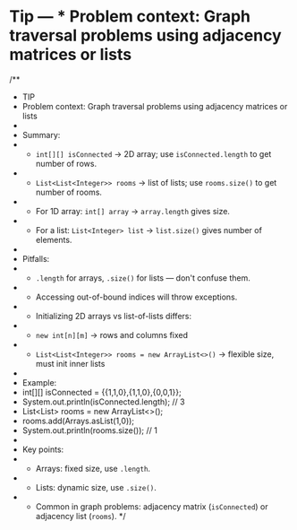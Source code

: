 # Tip —  * Problem context: Graph traversal problems using adjacency matrices or lists

/**
 * TIP
 * Problem context: Graph traversal problems using adjacency matrices or lists
 *
 * Summary:
 * - `int[][] isConnected` → 2D array; use `isConnected.length` to get number of rows.
 * - `List<List<Integer>> rooms` → list of lists; use `rooms.size()` to get number of rooms.
 * - For 1D array: `int[] array` → `array.length` gives size.
 * - For a list: `List<Integer> list` → `list.size()` gives number of elements.
 *
 * Pitfalls:
 * - `.length` for arrays, `.size()` for lists — don't confuse them.
 * - Accessing out-of-bound indices will throw exceptions.
 * - Initializing 2D arrays vs list-of-lists differs:
 *   - `new int[n][m]` → rows and columns fixed
 *   - `List<List<Integer>> rooms = new ArrayList<>()` → flexible size, must init inner lists
 *
 * Example:
 * int[][] isConnected = {{1,1,0},{1,1,0},{0,0,1}};
 * System.out.println(isConnected.length); // 3
 * List<List<Integer>> rooms = new ArrayList<>();
 * rooms.add(Arrays.asList(1,0));
 * System.out.println(rooms.size()); // 1
 *
 * Key points:
 * - Arrays: fixed size, use `.length`.
 * - Lists: dynamic size, use `.size()`.
 * - Common in graph problems: adjacency matrix (`isConnected`) or adjacency list (`rooms`).
 */

